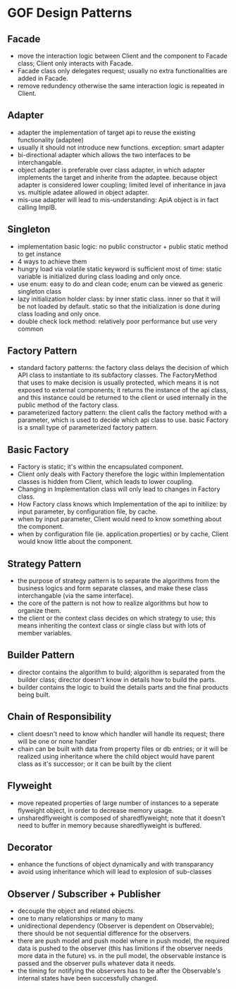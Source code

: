 GOF Design Patterns
===============



Facade
----------------------
* move the interaction logic between Client and the component to Facade class; Client only interacts with Facade.
* Facade class only delegates request; usually no extra functionalities are added in Facade.
* remove redundency otherwise the same interaction logic is repeated in Client.


Adapter
----------------------
* adapter the implementation of target api to reuse the existing functionality (adaptee)
* usually it should not introduce new functions. exception: smart adapter
* bi-directional adapter which allows the two interfaces to be interchangable.
* object adapter is preferable over class adapter, in which adapter implements the target and inherite from the adaptee. because object adapter is considered lower coupling; limited level of inheritance in java vs. multiple adatee allowed in object adapter.
* mis-use adapter will lead to mis-understanding: ApiA object is in fact calling ImplB.


Singleton
----------------------
* implementation basic logic: no public constructor + public static method to get instance
* 4 ways to achieve them
* hungry load via volatile static keyword is sufficient most of time: static variable is initialized during class loading and only once.
* use enum: easy to do and clean code; enum can be viewed as generic singleton class
* lazy initialization holder class: by inner static class. inner so that it will be not loaded by default. static so that the initialization is done during class loading and only once.
* double check lock method: relatively poor performance but use very common


Factory Pattern
----------------------
* standard factory patterns:  the factory class delays the decision of which API class to instantiate to its subfactory classes. The FactoryMethod that uses to make decision is usually protected, which means it is not exposed to external components; it returns the instance of the api class, and this instance could be returned to the client or used internally in the public method of the factory class.
* parameterized factory pattern: the client calls the factory method with a parameter, which is used to decide which api class to use. basic Factory is a small type of parameterized factory pattern.


Basic Factory
---------------------
* Factory is static; it's within the encapsulated component.
* Client only deals with Factory therefore the logic within Implementation classes is hidden from Client, which leads to lower coupling.
* Changing in Implementation class will only lead to changes in Factory class.
* How Factory class knows which Implementation of the api to initilize: by input parameter, by configuration file, by cache.
* when by input parameter, Client would need to know something about the component.
* when by configuration file (ie. application.properties) or by cache, Client would know little about the component.


Strategy Pattern
---------------------
* the purpose of strategy pattern is to separate the algorithms from the business logics and form separate classes, and make these class interchangable (via the same interface).
* the core of the pattern is not how to realize algorithms but how to organize them.
* the client or the context class decides on which strategy to use; this means inheriting the context class or single class but with lots of member variables.


Builder Pattern
---------------------
* director contains the algorithm to build; algorithm is separated from the builder class; director doesn't know in details how to build the parts.
* builder contains the logic to build the details parts and the final products being built. 


Chain of Responsibility
---------------------
* client doesn't need to know which handler will handle its request; there will be one or none handler
* chain can be built with data from property files or db entries; or it will be realized using inheritance where the child object would have parent class as it's successor; or it can be built by the client


Flyweight
---------------------
* move repeated properties of large number of instances to a seperate flyweight object, in order to decrease memory usage.
* unsharedflyweight is composed of sharedflyweight; note that it doesn't need to buffer in memory because sharedflyweight is buffered.

Decorator
---------------------
* enhance the functions of object dynamically and with transparancy
* avoid using inheritance which will lead to explosion of sub-classes

Observer / Subscriber + Publisher
---------------------
* decouple the object and related objects.
* one to many relationships or many to many
* unidirectional dependency (Observer is dependent on Observable); there should be not sequential difference for the observers.
* there are push model and push model where in push model, the required data is pushed to the observer (this has limitions if the observer needs more data in the future) vs. in the pull model, the observable instance is passed and the observer pulls whatever data it needs.
* the timing for notifying the observers has to be after the Observable's internal states have been successfully changed.


